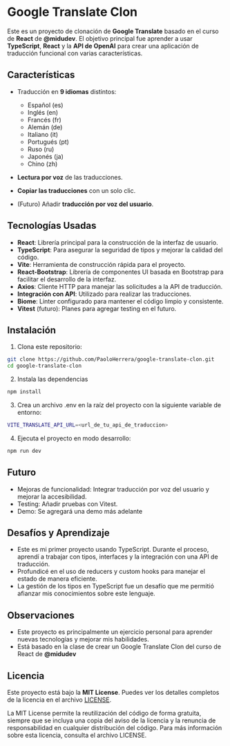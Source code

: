 # Google Translate Clon

Este es un proyecto de clonación de **Google Translate** basado en el curso de **React** de **@midudev**. El objetivo principal fue aprender a usar **TypeScript**, **React** y la **API de OpenAI** para crear una aplicación de traducción funcional con varias características.

## Características

- Traducción en **9 idiomas** distintos:  
  - Español (es)
  - Inglés (en)
  - Francés (fr)
  - Alemán (de)
  - Italiano (it)
  - Portugués (pt)
  - Ruso (ru)
  - Japonés (ja)
  - Chino (zh)

- **Lectura por voz** de las traducciones.
- **Copiar las traducciones** con un solo clic.
- (Futuro) Añadir **traducción por voz del usuario**.

## Tecnologías Usadas

- **React**: Librería principal para la construcción de la interfaz de usuario.
- **TypeScript**: Para asegurar la seguridad de tipos y mejorar la calidad del código.
- **Vite**: Herramienta de construcción rápida para el proyecto.
- **React-Bootstrap**: Librería de componentes UI basada en Bootstrap para facilitar el desarrollo de la interfaz.
- **Axios**: Cliente HTTP para manejar las solicitudes a la API de traducción.
- **Integración con API**: Utilizado para realizar las traducciones.
- **Biome**: Linter configurado para mantener el código limpio y consistente.
- **Vitest** (futuro): Planes para agregar testing en el futuro.

## Instalación

1. Clona este repositorio:

  ```bash
  git clone https://github.com/PaoloHerrera/google-translate-clon.git
  cd google-translate-clon
  ```

2. Instala las dependencias

  ```bash
  npm install
  ```

3. Crea un archivo .env en la raíz del proyecto con la siguiente variable de entorno:

  ```bash
  VITE_TRANSLATE_API_URL=<url_de_tu_api_de_traduccion>
  ```

4. Ejecuta el proyecto en modo desarrollo:

  ```bash
  npm run dev
  ```

## Futuro

- Mejoras de funcionalidad: Integrar traducción por voz del usuario y mejorar la accesibilidad.
- Testing: Añadir pruebas con Vitest.
- Demo: Se agregará una demo más adelante

## Desafíos y Aprendizaje

- Este es mi primer proyecto usando TypeScript. Durante el proceso, aprendí a trabajar con tipos, interfaces y la integración con una API de traducción.
- Profundicé en el uso de reducers y custom hooks para manejar el estado de manera eficiente.
- La gestión de los tipos en TypeScript fue un desafío que me permitió afianzar mis conocimientos sobre este lenguaje.

## Observaciones

- Este proyecto es principalmente un ejercicio personal para aprender nuevas tecnologías y mejorar mis habilidades.
- Está basado en la clase de crear un Google Translate Clon del curso de React de **@midudev**
  
## Licencia

Este proyecto está bajo la **MIT License**. Puedes ver los detalles completos de la licencia en el archivo [LICENSE](./LICENSE).

La MIT License permite la reutilización del código de forma gratuita, siempre que se incluya una copia del aviso de la licencia y la renuncia de responsabilidad en cualquier distribución del código. Para más información sobre esta licencia, consulta el archivo LICENSE.
